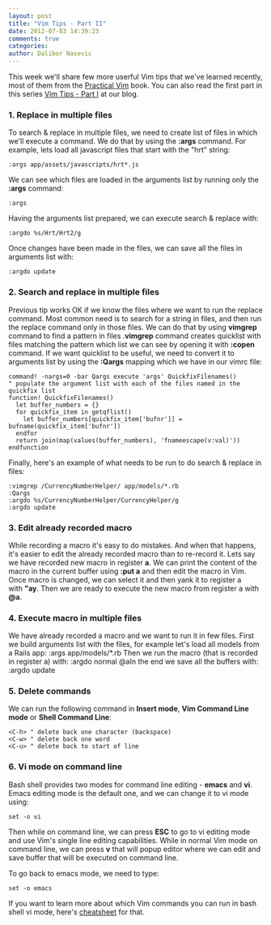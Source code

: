 ```yaml
---
layout: post
title: "Vim Tips - Part II"
date: 2012-07-03 14:39:23
comments: true
categories:
author: Dalibor Nasevic
---
```


This week we'll share few more userful Vim tips that we've learned recently, most of them from the [Practical Vim](http://pragprog.com/book/dnvim/practical-vim) book. You can also read the first part in this series [Vim Tips - Part I](http://blog.siyelo.com/vim-tips-part-i) at our blog.

### 1. Replace in multiple files

To search & replace in multiple files, we need to create list of files in which we'll execute a command. We do that by using the **:args** command. For example, lets load all javascript files that start with the "hrt" string:

``` vim
:args app/assets/javascripts/hrt*.js
```

We can see which files are loaded in the arguments list by running only the **:args** command:

```vim
:args
```

Having the arguments list prepared, we can execute search & replace with:

```vim
:argdo %s/Hrt/Hrt2/g
```

Once changes have been made in the files, we can save all the files in arguments list with:

```vim
:argdo update
```

### 2. Search and replace in multiple files

Previous tip works OK if we know the files where we want to run the replace command. Most common need is to search for a string in files, and then run the replace command only in those files. We can do that by using **vimgrep** command to find a pattern in files .**vimgrep** command creates quicklist with files matching the pattern which list we can see by opening it with **:copen** command. If we want quicklist to be useful, we need to convert it to arguments list by using the **:Qargs** mapping which we have in our vimrc file:

```vim
command! -nargs=0 -bar Qargs execute 'args' QuickfixFilenames()
" populate the argument list with each of the files named in the quickfix list
function! QuickfixFilenames()
  let buffer_numbers = {}
  for quickfix_item in getqflist()
    let buffer_numbers[quickfix_item['bufnr']] = bufname(quickfix_item['bufnr'])
  endfor
  return join(map(values(buffer_numbers), 'fnameescape(v:val)'))
endfunction
```

Finally, here's an example of what needs to be run to do search & replace in files:

```vim
:vimgrep /CurrencyNumberHelper/ app/models/*.rb
:Qargs
:argdo %s/CurrencyNumberHelper/CurrencyHelper/g
:argdo update
```

### 3. Edit already recorded macro

While recording a macro it's easy to do mistakes. And when that happens, it's easier to edit the already recorded macro than to re-record it. Lets say we have recorded new macro in register **a**. We can print the content of the macro in the current buffer using **:put a** and then edit the macro in Vim. Once macro is changed, we can select it and then yank it to register a with **"ay**. Then we are ready to execute the new macro from register a with **@a**.

### 4. Execute macro in multiple files

We have already recorded a macro and we want to run it in few files. First we build arguments list with the files, for example let's load all models from a Rails app:
:args app/models/*.rb Then we run the macro (that is recorded in register a) with:
:argdo normal @aIn the end we save all the buffers with:
:argdo update

### 5. Delete commands

We can run the following command in **Insert mode**, **Vim Command Line mode** or **Shell Command Line**:

```vim
<C-h> " delete back one character (backspace)
<C-w> " delete back one word
<C-u> " delete back to start of line
```

### 6. Vi mode on command line

Bash shell provides two modes for command line editing - **emacs** and **vi**. Emacs editing mode is the default one, and we can change it to vi mode using:

```vim
set -o vi
```

Then while on command line, we can press **ESC** to go to vi editing mode and use Vim's single line editing capabilities. While in normal Vim mode on command line, we can press **v** that will popup editor where we can edit and save buffer that will be executed on command line.

To go back to emacs mode, we need to type:

```vim
set -o emacs
```

If you want to learn more about which Vim commands you can run in bash shell vi mode, here's [cheatsheet](http://www.catonmat.net/download/bash-vi-editing-mode-cheat-sheet.txt) for that.
